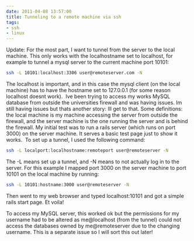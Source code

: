 ```yaml
---
date: 2011-04-08 13:57:00
title: Tunneling to a remote machine via ssh
tags:
- ssh
- linux
---
```




Update: For the most part, I want to tunnel from the server to the local machine. This only works with the localhostname set to localhost, for example to tunnel a mysql server to the current machine port 10101:

``` bash
ssh -L 10101:localhost:3306 user@remoteserver.com -N
```

The localhost is important, and in this case the mysql client (on the local machine) has to have the hostname set to 127.0.0.1 (for some reason localhost doesnt work). 
Ive been trying to access my works MySQL database from outside the universities firewall and was having issues. Im still having issues but thats another story: Ill get to that.
Some definitions: the local machine is my machine accessing the server from outside the firewall, and the server machine is the one running the server and is behind the firewall.
My initial test was to run a rails server (which runs on port 3000) on the server machine. It serves a basic test page just to show it works. 
To set up a tunnel, I used the following command:

``` bash
ssh -L localport:localhostname:remoteport user@remoteserver -N
```

The -L means set up a tunnel, and -N means to not actually log in to the server. For this example I mapped port 3000 on the server machine to port 10101 on the local machine by running:

``` bash
ssh -L 10101:hostname:3000 user@remoteserver -N
```

Then went to my web browser and typed localhost:10101 and got a simple rails start page. Et voila!

To access my MySQL server, this worked ok but the permissions for my username had to be altered as me@localhost (from the tunnel) could not access the databases owned by me@remoteserver due to the changing username. This is a separate issue so I will sort this out later!
